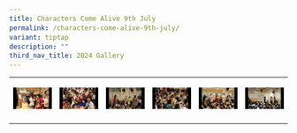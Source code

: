```yaml
---
title: Characters Come Alive 9th July
permalink: /characters-come-alive-9th-july/
variant: tiptap
description: ""
third_nav_title: 2024 Gallery
---
```

<table style="minWidth: 150px">
<colgroup>
<col>
<col>
<col>
<col>
<col>
<col>
</colgroup>
<tbody>
<tr>
<th rowspan="1" colspan="1">
<p></p><a class="isomer-image-wrapper" href="image/Char/Slide1.png"><img style="width: 100%" height="auto" width="100%" alt="" src="/images/Char/Tn/Slide1.jpg"></a>
</th>
<th rowspan="1" colspan="1">
<p></p><a class="isomer-image-wrapper" href="image/Char/Slide2.png"><img style="width: 100%" height="auto" width="100%" alt="" src="/images/Char/Tn/Slide2.jpg"></a>
</th>
<th rowspan="1" colspan="1">
<p></p><a class="isomer-image-wrapper" href="image/Char/Slide3.png"><img style="width: 100%" height="auto" width="100%" alt="" src="/images/Char/Tn/Slide3.jpg"></a>
</th>
<th rowspan="1" colspan="1">
<p></p><a class="isomer-image-wrapper" href="image/Char/Slide4.png"><img style="width: 100%" height="auto" width="100%" alt="" src="/images/Char/Tn/Slide4.jpg"></a>
</th>
<th rowspan="1" colspan="1">
<p></p><a class="isomer-image-wrapper" href="image/Char/Slide5.png"><img style="width: 100%" height="auto" width="100%" alt="" src="/images/Char/Tn/Slide5.jpg"></a>
</th>
<th rowspan="1" colspan="1">
<p></p><a class="isomer-image-wrapper" href="image/Char/Slide6.png"><img style="width: 100%" height="auto" width="100%" alt="" src="/images/Char/Tn/Slide6.jpg"></a>
</th>
</tr>
<tr>
<td rowspan="1" colspan="1">
<p></p>
</td>
<td rowspan="1" colspan="1">
<p></p>
</td>
<td rowspan="1" colspan="1">
<p></p>
</td>
<td rowspan="1" colspan="1">
<p></p>
</td>
<td rowspan="1" colspan="1">
<p></p>
</td>
<td rowspan="1" colspan="1">
<p></p>
</td>
</tr>
</tbody>
</table>
<p></p>